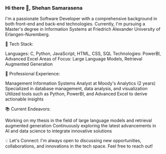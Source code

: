 ### Hi there 👋, Shehan Samarasena

I'm a passionate Software Developer with a comprehensive background in both front-end and back-end technologies. Currently, I'm pursuing a Master's degree in Information Systems at Friedrich Alexander University of Erlangen-Nuremberg.

🔧 Tech Stack:

Languages: C, Python, JavaScript, HTML, CSS, SQL
Technologies: PowerBI, Advanced Excel
Areas of Focus: Large Language Models, Retrieval Augmented Generation

💼 Professional Experience:

Management Information Systems Analyst at Moody's Analytics (2 years)
Specialized in database management, data analysis, and visualization
Utilized tools such as Python, PowerBI, and Advanced Excel to derive actionable insights

📚 Current Endeavors:

Working on my thesis in the field of large language models and retrieval augmented generation
Continuously exploring the latest advancements in AI and data science to integrate innovative solutions

💡 Let's Connect:
I'm always open to discussing new opportunities, collaborations, and innovations in the tech space. Feel free to reach out!










